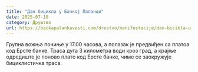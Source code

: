 ```yaml
---
title: "Дан бицикла у Бачкој Паланци"
date: 2025-07-10
category: Друштво
url: https://backapalankavesti.com/drustvo/manifestacije/dan-bicikla-u-backoj-palanci/
---
```


Групна вожња почиње у 17.00 часова, а полазак је предвиђен са платоа код Ерсте банке. Траса дуга 3 километра води кроз град, а крајње одредиште је поново плато код Ерсте банке, чиме се заокружује бициклистичка траса.

